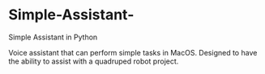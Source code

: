 # Simple-Assistant-
Simple Assistant in Python

Voice assistant that can perform simple tasks in MacOS.
Designed to have the ability to assist with a quadruped robot project.
